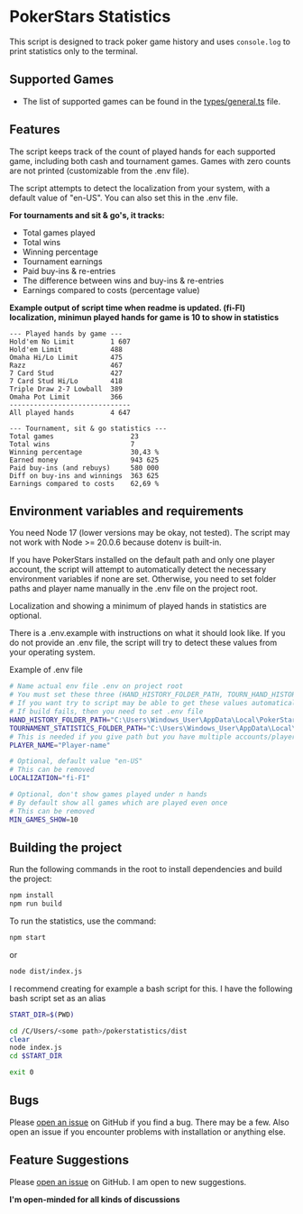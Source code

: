 # PokerStars Statistics

This script is designed to track poker game history and uses `console.log` to print statistics only to the terminal.

## Supported Games

* The list of supported games can be found in the [types/general.ts](https://github.com/Jantero93/poker-statistics-script/blob/master/src/types/general.ts) file.

## Features

The script keeps track of the count of played hands for each supported game, including both cash and tournament games. Games with zero counts are not printed (customizable from the .env file).

The script attempts to detect the localization from your system, with a default value of "en-US". You can also set this in the .env file.

**For tournaments and sit & go's, it tracks:**

* Total games played
* Total wins
* Winning percentage
* Tournament earnings
* Paid buy-ins & re-entries
* The difference between wins and buy-ins & re-entries
* Earnings compared to costs (percentage value)


**Example output of script time when readme is updated. (fi-FI) localization, minimun played hands for game is 10 to show in statistics**
```
--- Played hands by game ---
Hold'em No Limit         1 607
Hold'em Limit            488
Omaha Hi/Lo Limit        475
Razz                     467
7 Card Stud              427
7 Card Stud Hi/Lo        418
Triple Draw 2-7 Lowball  389
Omaha Pot Limit          366
------------------------------
All played hands         4 647

--- Tournament, sit & go statistics ---
Total games                   23
Total wins                    7
Winning percentage            30,43 %
Earned money                  943 625
Paid buy-ins (and rebuys)     580 000
Diff on buy-ins and winnings  363 625
Earnings compared to costs    62,69 %
```

## Environment variables and requirements

You need Node 17 (lower versions may be okay, not tested). The script may not work with Node >= 20.0.6 because dotenv is built-in.

If you have PokerStars installed on the default path and only one player account, the script will attempt to automatically detect the necessary environment variables if none are set. Otherwise, you need to set folder paths and player name manually in the .env file on the project root.

Localization and showing a minimum of played hands in statistics are optional.

There is a .env.example with instructions on what it should look like. If you do not provide an .env file, the script will try to detect these values from your operating system.

Example of .env file
```bash
# Name actual env file .env on project root
# You must set these three (HAND_HISTORY_FOLDER_PATH, TOURN_HAND_HISTORY_FOLDER_PATH, PLAYER_NAME)
# If you want try to script may be able to get these values automatically, build project without .env file.
# If build fails, then you need to set .env file
HAND_HISTORY_FOLDER_PATH="C:\Users\Windows_User\AppData\Local\PokerStars\HandHistory\Player_Name"
TOURNAMENT_STATISTICS_FOLDER_PATH="C:\Users\Windows_User\AppData\Local\PokerStars\TournSummary\Player_Name"
# This is needed if you give path but you have multiple accounts/player names in history folder
PLAYER_NAME="Player-name"

# Optional, default value "en-US"
# This can be removed
LOCALIZATION="fi-FI"

# Optional, don't show games played under n hands
# By default show all games which are played even once
# This can be removed
MIN_GAMES_SHOW=10
```
## Building the project
Run the following commands in the root to install dependencies and build the project:

```bash
npm install
npm run build
```
To run the statistics, use the command:

```bash
npm start
```
or
```bash
node dist/index.js
```



I recommend creating for example a bash script for this. I have the following bash script set as an alias
```bash
START_DIR=$(PWD)

cd /C/Users/<some path>/pokerstatistics/dist
clear
node index.js
cd $START_DIR

exit 0
```

## Bugs

Please [open an issue](https://github.com/Jantero93/pokerstars-statistics-script/issues) on GitHub if you find a bug. There may be a few.
Also open an issue if you encounter problems with installation or anything else.

## Feature Suggestions

Please [open an issue](https://github.com/Jantero93/pokerstars-statistics-script/issues) on GitHub. I am open to new suggestions.

**I'm open-minded for all kinds of discussions**